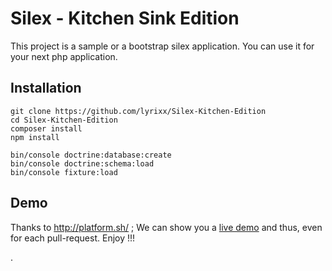 Silex - Kitchen Sink Edition
============================

This project is a sample or a bootstrap silex application.
You can use it for your next php application.

Installation
------------

    git clone https://github.com/lyrixx/Silex-Kitchen-Edition
    cd Silex-Kitchen-Edition
    composer install
    npm install

    bin/console doctrine:database:create
    bin/console doctrine:schema:load
    bin/console fixture:load

Demo
----

Thanks to http://platform.sh/ ; We can show you a [live demo](http://master-i4djkxdd4jyn6.eu.platform.sh/)
and thus, even for each pull-request. Enjoy !!!

.
